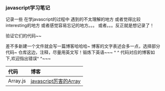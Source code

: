 ### javascript学习笔记
记录一些
在学javascript的过程中
遇到的不太理解的地方
或者觉得比较interesting的地方
或者感觉容易忘记的地方。。。
或者。。。反正就是想记录了！

验证它们的代码~~

差不多新建一个文件就会写一篇博客哈哈哈~
博客的文字表述会多一点，选择部分代码~
仓库这边，注释，尽量用英文写！锻炼下英语~~~
^ ^
代码对应的博客如下,欢迎指出错误^ ^~~~

| 代码 | 博客 |
| :--- | :--- |
| Array.js | [javascript厉害的Array](https://disinuo.me/2017/01/19/2017-01-19-javascript_array/) |
